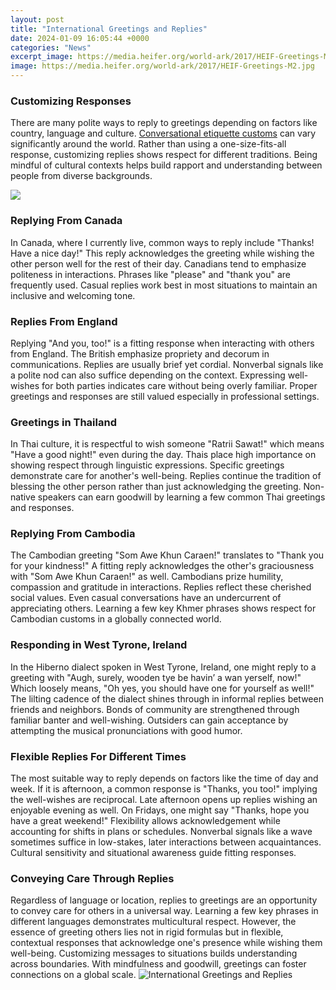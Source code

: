 ```yaml
---
layout: post
title: "International Greetings and Replies"
date: 2024-01-09 16:05:44 +0000
categories: "News"
excerpt_image: https://media.heifer.org/world-ark/2017/HEIF-Greetings-M2.jpg
image: https://media.heifer.org/world-ark/2017/HEIF-Greetings-M2.jpg
---
```


### Customizing Responses
There are many polite ways to reply to greetings depending on factors like country, language and culture. [Conversational etiquette customs](https://fistore.mysenprints.com/collection/alcott) can vary significantly around the world. Rather than using a one-size-fits-all response, customizing replies shows respect for different traditions. Being mindful of cultural contexts helps build rapport and understanding between people from diverse backgrounds.

![](https://loveenglish.org/wp-content/uploads/2019/01/Greetings.jpg)
### Replying From Canada
In Canada, where I currently live, common ways to reply include "Thanks! Have a nice day!" This reply acknowledges the greeting while wishing the other person well for the rest of their day. Canadians tend to emphasize politeness in interactions. Phrases like "please" and "thank you" are frequently used. Casual replies work best in most situations to maintain an inclusive and welcoming tone.
### Replies From England 
Replying "And you, too!" is a fitting response when interacting with others from England. The British emphasize propriety and decorum in communications. Replies are usually brief yet cordial. Nonverbal signals like a polite nod can also suffice depending on the context. Expressing well-wishes for both parties indicates care without being overly familiar. Proper greetings and responses are still valued especially in professional settings.
### Greetings in Thailand
In Thai culture, it is respectful to wish someone "Ratrii Sawat!" which means "Have a good night!" even during the day. Thais place high importance on showing respect through linguistic expressions. Specific greetings demonstrate care for another's well-being. Replies continue the tradition of blessing the other person rather than just acknowledging the greeting. Non-native speakers can earn goodwill by learning a few common Thai greetings and responses.
### Replying From Cambodia
The Cambodian greeting "Som Awe Khun Caraen!" translates to "Thank you for your kindness!" A fitting reply acknowledges the other's graciousness with "Som Awe Khun Caraen!" as well. Cambodians prize humility, compassion and gratitude in interactions. Replies reflect these cherished social values. Even casual conversations have an undercurrent of appreciating others. Learning a few key Khmer phrases shows respect for Cambodian customs in a globally connected world.
### Responding in West Tyrone, Ireland  
In the Hiberno dialect spoken in West Tyrone, Ireland, one might reply to a greeting with "Augh, surely, wooden tye be havin’ a wan yerself, now!" Which loosely means, "Oh yes, you should have one for yourself as well!" The lilting cadence of the dialect shines through in informal replies between friends and neighbors. Bonds of community are strengthened through familiar banter and well-wishing. Outsiders can gain acceptance by attempting the musical pronunciations with good humor.
### Flexible Replies For Different Times
The most suitable way to reply depends on factors like the time of day and week. If it is afternoon, a common response is "Thanks, you too!" implying the well-wishes are reciprocal. Late afternoon opens up replies wishing an enjoyable evening as well. On Fridays, one might say "Thanks, hope you have a great weekend!" Flexibility allows acknowledgement while accounting for shifts in plans or schedules. Nonverbal signals like a wave sometimes suffice in low-stakes, later interactions between acquaintances. Cultural sensitivity and situational awareness guide fitting responses.
### Conveying Care Through Replies 
Regardless of language or location, replies to greetings are an opportunity to convey care for others in a universal way. Learning a few key phrases in different languages demonstrates multicultural respect. However, the essence of greeting others lies not in rigid formulas but in flexible, contextual responses that acknowledge one's presence while wishing them well-being. Customizing messages to situations builds understanding across boundaries. With mindfulness and goodwill, greetings can foster connections on a global scale.
![International Greetings and Replies](https://media.heifer.org/world-ark/2017/HEIF-Greetings-M2.jpg)